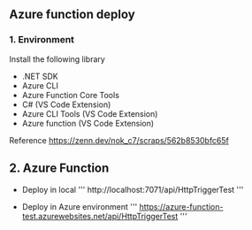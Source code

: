 ## Azure function deploy

### 1. Environment
Install the following library
- .NET SDK
- Azure CLI
- Azure Function Core Tools
- C# (VS Code Extension)
- Azure CLI Tools (VS Code Extension)
- Azure function (VS Code Extension)

Reference
https://zenn.dev/nok_c7/scraps/562b8530bfc65f

## 2. Azure Function
- Deploy in local
'''
http://localhost:7071/api/HttpTriggerTest
'''

- Deploy in Azure environment
'''
https://azure-function-test.azurewebsites.net/api/HttpTriggerTest
'''